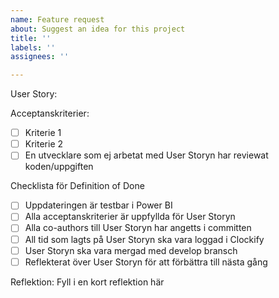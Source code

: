 ```yaml
---
name: Feature request
about: Suggest an idea for this project
title: ''
labels: ''
assignees: ''

---
```


User Story: 

Acceptanskriterier: 
- [ ] Kriterie 1
- [ ] Kriterie 2
- [ ] En utvecklare som ej arbetat med User Storyn har reviewat koden/uppgiften

Checklista för Definition of Done
- [ ] Uppdateringen är testbar i Power BI
- [ ] Alla acceptanskriterier är uppfyllda för User Storyn
- [ ] Alla co-authors till User Storyn har angetts i committen
- [ ] All tid som lagts på User Storyn ska vara loggad i Clockify
- [ ] User Storyn ska vara mergad med develop bransch
- [ ] Reflekterat över User Storyn för att förbättra till nästa gång

Reflektion:  Fyll i en kort reflektion här
